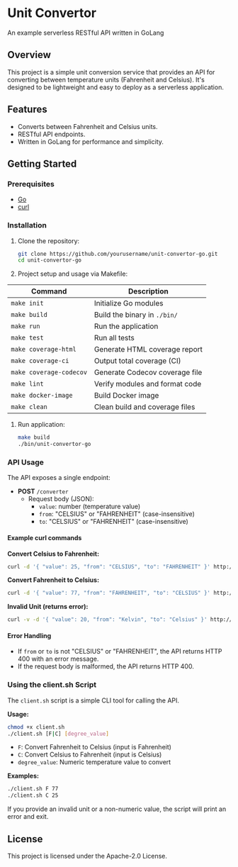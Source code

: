 # Unit Convertor

An example serverless RESTful API written in GoLang

## Overview

This project is a simple unit conversion service that provides an API for converting between temperature units (Fahrenheit and Celsius). It's designed to be lightweight and easy to deploy as a serverless application.

## Features

- Converts between Fahrenheit and Celsius units.
- RESTful API endpoints.
- Written in GoLang for performance and simplicity.

## Getting Started

### Prerequisites

- [Go](https://golang.org/dl/)
- [curl](https://curl.se/download.html)

### Installation

1. Clone the repository:

   ```bash
   git clone https://github.com/yourusername/unit-convertor-go.git
   cd unit-convertor-go
   ```

2. Project setup and usage via Makefile:

| Command | Description |
| -------------------- | ----------------------------------------- |
| `make init` | Initialize Go modules |
| `make build` | Build the binary in `./bin/` |
| `make run` | Run the application |
| `make test` | Run all tests |
| `make coverage-html` | Generate HTML coverage report |
| `make coverage-ci` | Output total coverage (CI) |
| `make coverage-codecov` | Generate Codecov coverage file |
| `make lint` | Verify modules and format code |
| `make docker-image` | Build Docker image |
| `make clean` | Clean build and coverage files |

1. Run application:

   ```bash
   make build
   ./bin/unit-convertor-go
   ```

### API Usage

The API exposes a single endpoint:

- **POST** `/converter`
   - Request body (JSON):
      - `value`: number (temperature value)
      - `from`: "CELSIUS" or "FAHRENHEIT" (case-insensitive)
      - `to`: "CELSIUS" or "FAHRENHEIT" (case-insensitive)

#### Example curl commands

**Convert Celsius to Fahrenheit:**

```bash
curl -d '{ "value": 25, "from": "CELSIUS", "to": "FAHRENHEIT" }' http://localhost:9090/converter
```

**Convert Fahrenheit to Celsius:**

```bash
curl -d '{ "value": 77, "from": "FAHRENHEIT", "to": "CELSIUS" }' http://localhost:9090/converter
```

**Invalid Unit (returns error):**

```bash
curl -v -d '{ "value": 20, "from": "Kelvin", "to": "Celsius" }' http://localhost:9090/converter
```

#### Error Handling

- If `from` or `to` is not "CELSIUS" or "FAHRENHEIT", the API returns HTTP 400 with an error message.
- If the request body is malformed, the API returns HTTP 400.

### Using the client.sh Script

The `client.sh` script is a simple CLI tool for calling the API.

**Usage:**

```bash
chmod +x client.sh
./client.sh [F|C] [degree_value]
```

- `F`: Convert Fahrenheit to Celsius (input is Fahrenheit)
- `C`: Convert Celsius to Fahrenheit (input is Celsius)
- `degree_value`: Numeric temperature value to convert

**Examples:**

```bash
./client.sh F 77
./client.sh C 25
```

If you provide an invalid unit or a non-numeric value, the script will print an error and exit.

## License

This project is licensed under the Apache-2.0 License.
